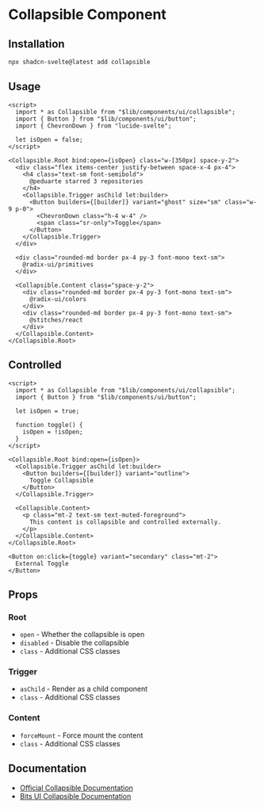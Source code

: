 # Collapsible Component

## Installation

```bash
npx shadcn-svelte@latest add collapsible
```

## Usage

```svelte
<script>
  import * as Collapsible from "$lib/components/ui/collapsible";
  import { Button } from "$lib/components/ui/button";
  import { ChevronDown } from "lucide-svelte";
  
  let isOpen = false;
</script>

<Collapsible.Root bind:open={isOpen} class="w-[350px] space-y-2">
  <div class="flex items-center justify-between space-x-4 px-4">
    <h4 class="text-sm font-semibold">
      @peduarte starred 3 repositories
    </h4>
    <Collapsible.Trigger asChild let:builder>
      <Button builders={[builder]} variant="ghost" size="sm" class="w-9 p-0">
        <ChevronDown class="h-4 w-4" />
        <span class="sr-only">Toggle</span>
      </Button>
    </Collapsible.Trigger>
  </div>
  
  <div class="rounded-md border px-4 py-3 font-mono text-sm">
    @radix-ui/primitives
  </div>
  
  <Collapsible.Content class="space-y-2">
    <div class="rounded-md border px-4 py-3 font-mono text-sm">
      @radix-ui/colors
    </div>
    <div class="rounded-md border px-4 py-3 font-mono text-sm">
      @stitches/react
    </div>
  </Collapsible.Content>
</Collapsible.Root>
```

## Controlled

```svelte
<script>
  import * as Collapsible from "$lib/components/ui/collapsible";
  import { Button } from "$lib/components/ui/button";
  
  let isOpen = true;
  
  function toggle() {
    isOpen = !isOpen;
  }
</script>

<Collapsible.Root bind:open={isOpen}>
  <Collapsible.Trigger asChild let:builder>
    <Button builders={[builder]} variant="outline">
      Toggle Collapsible
    </Button>
  </Collapsible.Trigger>
  
  <Collapsible.Content>
    <p class="mt-2 text-sm text-muted-foreground">
      This content is collapsible and controlled externally.
    </p>
  </Collapsible.Content>
</Collapsible.Root>

<Button on:click={toggle} variant="secondary" class="mt-2">
  External Toggle
</Button>
```

## Props

### Root
- `open` - Whether the collapsible is open
- `disabled` - Disable the collapsible
- `class` - Additional CSS classes

### Trigger
- `asChild` - Render as a child component
- `class` - Additional CSS classes

### Content
- `forceMount` - Force mount the content
- `class` - Additional CSS classes

## Documentation

- [Official Collapsible Documentation](https://www.shadcn-svelte.com/docs/components/collapsible)
- [Bits UI Collapsible Documentation](https://bits-ui.com/docs/components/collapsible)